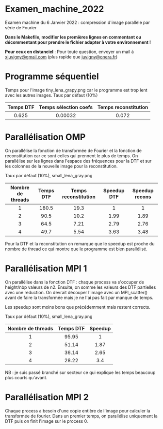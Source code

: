 # Examen_machine_2022
Examen machine du 6 Janvier 2022 : compression d'image parallèle par série de Fourier

**Dans le Makefile, modifier les premières lignes en commentant ou décommentant pour prendre le fichier adapter à votre environnement !**

__Pour ceux en distanciel__ : Pour toute question, envoyer un mail à xjuvigny@gmail.com (plus rapide que juvigny@onera.fr)

# Programme séquentiel

Temps pour l'image tiny_lena_grapy.png car le programme est trop lent avec les autres images. Taux par défaut (10%)

| Temps DTF | Temps sélection coefs | Temps reconstitution |
| :-------: | :-------------------: | :------------------: |
| 0.625     | 0.00032               | 0.072                |

# Parallélisation OMP

On parallélise la fonction de transformée de Fourier et la fonction de reconstitution car ce sont celles qui prennent le plus de temps.
On parallélise sur les lignes dans l'espace des fréquences pour la DTF et sur les colonnes de la nouvelle image pour la reconstitution.

Taux par défaut (10%), small_lena_gray.png

| Nombre de threads | Temps DTF | Temps reconstitution | Speedup DTF | Speedup recons |
| :---------------: | :-------: | :------------------: | :---------: | :------------: |
| 1                 | 180.5     | 19.3                 | 1           | 1              |
| 2                 | 90.5      | 10.2                 | 1.99        | 1.89           |
| 3                 | 64.5      | 7.21                 | 2.79        | 2.76           |
| 4                 | 49.7      | 5.54                 | 3.63        | 3.48           |

Pour la DTF et la reconstitution on remarque que le speedup est proche du nombre de thread ce qui montre que le programme est bien parallélisé.

# Parallélisation MPI 1

On parallélise dans la fonction DTF : chaque process va s'occuper de height/nbp valeurs de n2. Ensuite, on somme les valeurs des DTF partielles avec une reduction.
On devrait découper l'image avec un MPI_scatter() avant de faire la transformée mais je ne l'ai pas fait par manque de temps.

Les speedup sont moins bons que précédemment mais restent corrects.

Taux par défaut (10%), small_lena_gray.png

| Nombre de threads | Temps DTF | Speedup |
| :---------------: | :-------: | :-----: |
| 1                 | 95.95     | 1       |
| 2                 | 51.14     | 1.87    |
| 3                 | 36.14     | 2.65    |
| 4                 | 28.22     | 3.4     |

NB : je suis passé branché sur secteur ce qui explique les temps beaucoup plus courts qu'avant.

# Parallélisation MPI 2

Chaque process a besoin d'une copie entière de l'image pour calculer la transformée de fourier.
Dans un premier temps, on parallélise uniquement la DTF puis on finit l'image sur le process 0.